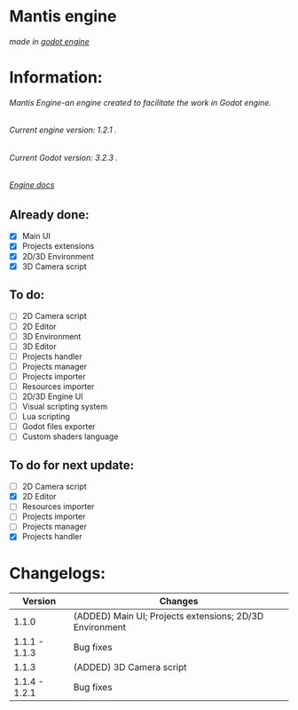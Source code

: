 # Mantis engine
###### made in [godot engine](https://godotengine.org/)

# Information:
   ###### Mantis Engine-an engine created to facilitate the work in Godot engine.
   ###### Current engine version: 1.2.1 .
   ###### Current Godot version: 3.2.3 .
   ###### [Engine docs](https://github.com/tapxyh4ik/mantis-engine/blob/main/DOCS.md)

## Already done:
- [x] Main UI
- [x] Projects extensions
- [X] 2D/3D Environment
- [X] 3D Camera script
## To do:
- [ ] 2D Camera script
- [ ] 2D Editor
- [ ] 3D Environment
- [ ] 3D Editor
- [ ] Projects handler
- [ ] Projects manager
- [ ] Projects importer
- [ ] Resources importer
- [ ] 2D/3D Engine UI
- [ ] Visual scripting system
- [ ] Lua scripting
- [ ] Godot files exporter
- [ ] Custom shaders language
## To do for next update:
- [ ] 2D Camera script
- [x] 2D Editor
- [ ] Resources importer
- [ ] Projects importer
- [ ] Projects manager
- [x] Projects handler

# Changelogs:
Version | Changes
------------ | -------------
1.1.0 | (ADDED) Main UI; Projects extensions; 2D/3D Environment
1.1.1 - 1.1.3 | Bug fixes
1.1.3 | (ADDED) 3D Camera script
1.1.4 - 1.2.1 | Bug fixes
